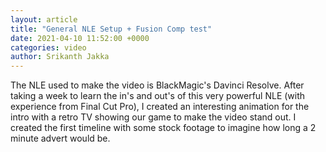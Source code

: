 ```yaml
---
layout: article
title: "General NLE Setup + Fusion Comp test"
date: 2021-04-10 11:52:00 +0000
categories: video
author: Srikanth Jakka
---
```


The NLE used to make the video is BlackMagic's Davinci Resolve. After taking a week to learn the in's and out's of this very powerful NLE (with experience from Final Cut Pro), I created an interesting animation for the intro with a retro TV showing our game to make the video stand out. I created the first timeline with some stock footage to imagine how long a 2 minute advert would be.

